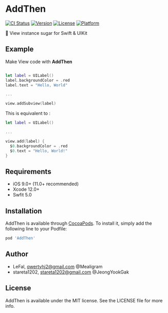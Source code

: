 # AddThen

[![CI Status](https://img.shields.io/travis/stareta1202/AddThen.svg?style=flat)](https://travis-ci.org/stareta1202/AddThen)
[![Version](https://img.shields.io/cocoapods/v/AddThen.svg?style=flat)](https://cocoapods.org/pods/AddThen)
[![License](https://img.shields.io/cocoapods/l/AddThen.svg?style=flat)](https://cocoapods.org/pods/AddThen)
[![Platform](https://img.shields.io/cocoapods/p/AddThen.svg?style=flat)](https://cocoapods.org/pods/AddThen)

🎨 View instance sugar for Swift & UIKit 
## Example

Make View code with **AddThen**
```swift

let label = UILabel()
label.backgroundColor = .red
label.text = "Hello, World"

...

view.addSubview(label)
```

This is equivalent to :
```swift
let label = UILabel()

...

view.add(label) {
  $0.backgroundColor = .red
  $0.text = "Hello, World!"
}

```

## Requirements

- iOS 9.0+ (11.0+ recommended)
- Xcode 12.0+
- Swfit 5.0 

## Installation

AddThen is available through [CocoaPods](https://cocoapods.org). To install
it, simply add the following line to your Podfile:

```ruby
pod 'AddThen'
```

## Author

- LeFal, qwertyhj2@gmail.com @Mealigram
- stareta1202, stareta1202@gmail.com @JeongYookGak

## License

AddThen is available under the MIT license. See the LICENSE file for more info.

